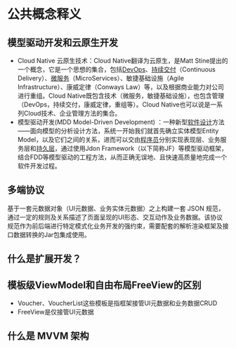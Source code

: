 # 公共概念释义

<a name="Ya4y1"></a>
## 模型驱动开发和云原生开发

- Cloud Native 云原生技术：Cloud Native翻译为云原生，是Matt Stine提出的一个概念，它是一个思想的集合，包括[DevOps](https://baike.baidu.com/item/DevOps/2613029)、[持续交付](https://baike.baidu.com/item/%E6%8C%81%E7%BB%AD%E4%BA%A4%E4%BB%98/9803571)（Continuous Delivery）、[微服务](https://baike.baidu.com/item/%E5%BE%AE%E6%9C%8D%E5%8A%A1/18758759)（MicroServices）、敏捷基础设施（Agile Infrastructure）、康威定律（Conways Law）等，以及根据商业能力对公司进行重组。Cloud Native既包含技术（微服务，敏捷基础设施），也包含管理（DevOps，持续交付，康威定律，重组等）。Cloud Native也可以说是一系列Cloud技术、企业管理方法的集合。
- 模型驱动开发(MDD Model-Driven Development) ：一种新型[软件设计](https://baike.baidu.com/item/%E8%BD%AF%E4%BB%B6%E8%AE%BE%E8%AE%A1)方法——面向模型的分析设计方法，系统一开始我们就首先确立实体模型Entity Model，以及它们之间的关系，进而可以交由[程序员](https://baike.baidu.com/item/%E7%A8%8B%E5%BA%8F%E5%91%98)分别实现表现层、业务服务层和[持久层](https://baike.baidu.com/item/%E6%8C%81%E4%B9%85%E5%B1%82)，通过使用Jdon Framework（以下简称JF）等模型驱动框架，结合FDD等模型驱动的工程方法，从而正确无误地、且快速高质量地完成一个软件开发过程。

<a name="zqCDw"></a>
## 多端协议

基于一套元数据对象（UI元数据、业务实体元数据）之上构建一套 JSON 规范，通过一定的规则及关系描述了页面呈现的UI形态、交互动作及业务数据。该协议规范作为前后端进行特定模式化业务开发的强约束，需要配套的解析渲染框架及接口数据转换的Jar包集成使用。

<a name="sNluc"></a>
## 什么是扩展开发？


<a name="0UXoA"></a>
## 模板级ViewModel和自由布局FreeView的区别

- Voucher、VoucherList这些模板是指框架接管UI元数据和业务数据CRUD
- FreeView是仅接管UI元数据

<a name="YoHmh"></a>
## 什么是 MVVM 架构
<a name="8BT9e"></a>
## 

